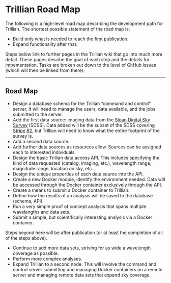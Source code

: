 # Trillian Road Map

The following is a high-level road map describing the development path for Trillian. The shortest possible statement of the road map is:

 * Build only what is needed to reach the first publication.
 * Expand functionality after that.
 
Steps below link to further pages in the Trillian wiki that go into much more detail. These pages descibe the goal of each step and the details for impementation. Tasks are broken out down to the level of GitHub issues (which will then be linked from there).

---

## Road Map

 * Design a database schema for the Trillian “command and control” server. It will need to manage the users, data available, and the jobs submitted to the server.
 * Add the first data source: imaging data from the [Sloan Digital Sky Survey](http://www.sdss.org/dr12/) (SDSS). Data added will be the subset of the SDSS covering [Stripe 82](http://www.physics.drexel.edu/~gtr/vla/stripe82/Deep_VLA_Observations_of_SDSS_Stripe_82.html), but Trillian will need to know what the entire footprint of the survey is.
 * Add a second data source.
 * Add further data sources as resources allow. Sources can be assigned each to interested individuals.
 * Design the basic Trillian data access API. This includes specifying the kind of data requested (catalog, imaging, etc.), wavelength range, magnitude range, location on sky, etc.
 * Design the unique properties of each data source into the API.
 * Create a new Docker module, identify the environment needed. Data will be accessed through the Docker container exclusively through the API.
 * Create a means to submit a Docker container to Trillian.
 * Define how the results of an analysis will be saved to the database (schema, API).
 * Run a very simple proof of concept analysis that spans multiple wavelengths and data sets.
 * Submit a simple, but scientifically interesting analysis via a Docker container.
 
Steps beyond here will be after publication (or at least the completion of all of the steps above).

 * Continue to add more data sets, striving for as wide a wavelength coverage as possible.
 * Perform more complex analyses.
 * Expand Trillian to a second node. This will involve the command and control server submitting and managing Docker containers on a remote server and managing remote data sets that expand sky coverage.
 
 
 